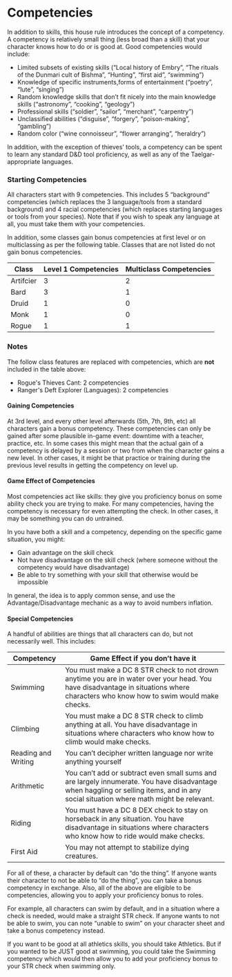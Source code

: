 # Competencies 
In addition to skills, this house rule introduces the concept of a competency. A competency is relatively small thing (less broad than a skill) that your character knows how to do or is good at. Good competencies would include:

- Limited subsets of existing skills (“Local history of Embry”, “The rituals of the Dunmari cult of Bishma”, “Hunting”, “first aid”, “swimming”)    
- Knowledge of specific instruments,forms of entertainment (“poetry”, “lute”, “singing”)
- Random knowledge skills that don’t fit nicely into the main knowledge skills (“astronomy”, “cooking”, “geology”)
- Professional skills (“soldier”, “sailor”, “merchant”, “carpentry”)
- Unclassified abilities (“disguise”, “forgery”, “poison-making”, “gambling”)
- Random color (“wine connoisseur”, “flower arranging”, “heraldry”)

In addition, with the exception of thieves’ tools, a competency can be spent to learn any standard D&D tool proficiency, as well as any of the Taelgar-appropriate languages. 
### Starting Competencies
All characters start with 9 competencies. This includes 5 “background” competencies (which replaces the 3 language/tools from a standard background) and 4 racial competencies (which replaces starting languages or tools from your species). Note that if you wish to speak any language at all, you must take them with your competencies. 

In addition, some classes gain bonus competencies at first level or on multiclassing as per the following table. Classes that are not listed do not gain bonus competencies. 

| Class     | Level 1 Competencies | Multiclass Competencies |
| --------- | -------------------- | ----------------------- |
| Artifcier | 3                    | 2                       |
| Bard      | 3                    | 1                       |
| Druid     | 1                    | 0                       |
| Monk      | 1                    | 0                       |
| Rogue     | 1                    | 1                       |
### Notes
The follow class features are replaced with competencies, which are **not** included in the table above:
* Rogue's Thieves Cant: 2 competencies
* Ranger's Deft Explorer (Languages): 2 competencies
#### Gaining Competencies
At 3rd level, and every other level afterwards (5th, 7th, 9th, etc) all characters gain a bonus competency. These competencies can only be gained after some plausible in-game event: downtime with a teacher, practice, etc. In some cases this might mean that the actual gain of a competency is delayed by a session or two from when the character gains a new level. In other cases, it might be that practice or training during the previous level results in getting the competency on level up.
#### Game Effect of Competencies
Most competencies act like skills: they give you proficiency bonus on some ability check you are trying to make. For many competencies, having the competency is necessary for even attempting the check. In other cases, it may be something you can do untrained. 

In you have both a skill and a competency, depending on the specific game situation, you might:
- Gain advantage on the skill check
- Not have disadvantage on the skill check (where someone without the competency would have disadvantage)
- Be able to try something with your skill that otherwise would be impossible  

In general, the idea is to apply common sense, and use the Advantage/Disadvantage mechanic as a way to avoid numbers inflation.

#### Special Competencies
A handful of abilities are things that all characters can do, but not necessarily well. This includes:  

| Competency          | Game Effect if you don’t have it                                                                                                                                                      |
| ------------------- | ------------------------------------------------------------------------------------------------------------------------------------------------------------------------------------- |
| Swimming            | You must make a DC 8 STR check to not drown anytime you are in water over your head. You have disadvantage in situations where characters who know how to swim would make checks.     |
| Climbing            | You must make a DC 8 STR check to climb anything at all. You have disadvantage in situations where characters who know how to climb would make checks.                                |
| Reading and Writing | You can’t decipher written language nor write anything yourself                                                                                                                       |
| Arithmetic          | You can’t add or subtract even small sums and are largely innumerate. You have disadvantage when haggling or selling items, and in any social situation where math might be relevant. |
| Riding              | You must have a DC 8 DEX check to stay on horseback in any situation. You have disadvantage in situations where characters who know how to ride would make checks.                    |
| First Aid           | You may not attempt to stabilize dying creatures.                                                                                                                                     |
For all of these, a character by default can “do the thing”. If anyone wants their character to not be able to “do the thing”, you can take a bonus competency in exchange. Also, all of the above are eligible to be competencies, allowing you to apply your proficiency bonus to roles.

For example, all characters can swim by default, and in a situation where a check is needed, would make a straight STR check. If anyone wants to not be able to swim, you can note “unable to swim” on your character sheet and take a bonus competency instead. 

If you want to be good at all athletics skills, you should take Athletics. But if you wanted to be JUST good at swimming, you could take the Swimming competency which would then allow you to add your proficiency bonus to your STR check when swimming only.
